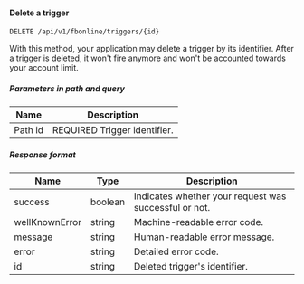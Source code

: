 #### Delete a trigger
`DELETE /api/v1/fbonline/triggers/{id}`

With this method, your application may delete a trigger by its identifier. After a trigger is deleted, it won't
fire anymore and won't be accounted towards your account limit.
##### Parameters in path and query
|Name|Description|
|-|-|
|<Badge>Path</Badge> id|<Badge>REQUIRED</Badge> Trigger identifier.|
##### Response format
|Name|Type|Description|
|-|-|-|
|success|boolean|Indicates whether your request was successful or not.|
|wellKnownError|string|Machine-readable error code.|
|message|string|Human-readable error message.|
|error|string|Detailed error code.|
|id|string|Deleted trigger's identifier.|

